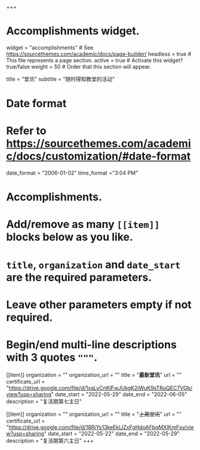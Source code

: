 +++
# Accomplishments widget.
widget = "accomplishments"  # See https://sourcethemes.com/academic/docs/page-builder/
headless = true  # This file represents a page section.
active = true  # Activate this widget? true/false
weight = 50  # Order that this section will appear.

title = "堂讯"
subtitle = "随时得知教堂的活动"

# Date format
#   Refer to https://sourcethemes.com/academic/docs/customization/#date-format
date_format = "2006-01-02"
time_format ="3:04 PM"

# Accomplishments.
#   Add/remove as many `[[item]]` blocks below as you like.
#   `title`, `organization` and `date_start` are the required parameters.
#   Leave other parameters empty if not required.
#   Begin/end multi-line descriptions with 3 quotes `"""`.

[[item]]
  organization = ""
  organization_url = ""
  title = "**最新堂讯**"
  url = ""
  certificate_url = "https://drive.google.com/file/d/1xaLyCnKlFwJUkgK2jWuK9sTRuQEC7VGb/view?usp=sharing"
  date_start = "2022-05-29"
  date_end = "2022-06-05"
  description = "复活期第七主日"

[[item]]
  organization = ""
  organization_url = ""
  title = "~~上周堂讯~~"
  url = ""
  certificate_url = "https://drive.google.com/file/d/18RjYs13keEkLlZxFgHdoAFbqMXlKmFsv/view?usp=sharing"
  date_start = "2022-05-22"
  date_end = "2022-05-29"
  description = "复活期第六主日"
+++
